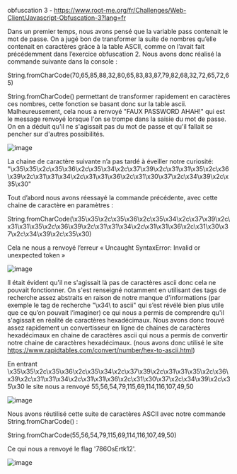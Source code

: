 
obfuscation 3 -  https://www.root-me.org/fr/Challenges/Web-Client/Javascript-Obfuscation-3?lang=fr 

Dans un premier temps, nous avons pensé que la variable pass contenait le mot de passe. On a jugé bon de transformer la suite de nombres qu’elle contenait en caractères grâce à la table ASCII, comme on l’avait fait précédemment dans l’exercice obfuscation 2. Nous avons donc réalisé la commande suivante dans la console :

String.fromCharCode(70,65,85,88,32,80,65,83,83,87,79,82,68,32,72,65,72,65)

String.fromCharCode() permettant de transformer rapidement en caractères ces nombres, cette fonction se basant donc sur la table ascii. 
Malheureusement, cela nous a renvoyé "FAUX PASSWORD AHAH!" qui est le message renvoyé lorsque l'on se trompe dans la saisie du mot de passe. On en a déduit qu'il ne s'agissait pas du mot de passe et qu'il fallait se pencher sur d'autres possibilités.

![image](https://user-images.githubusercontent.com/91453689/166659897-973b175b-6b82-4fd5-9781-795b8aa31be3.png)

La chaine de caractère suivante n’a pas tardé à éveiller notre curiosité: "\x35\x35\x2c\x35\x36\x2c\x35\x34\x2c\x37\x39\x2c\x31\x31\x35\x2c\x36\x39\x2c\x31\x31\x34\x2c\x31\x31\x36\x2c\x31\x30\x37\x2c\x34\x39\x2c\x35\x30"

Tout d’abord nous avons réessayé la commande précédente, avec cette chaine de caractère en paramètres :

String.fromCharCode(\x35\x35\x2c\x35\x36\x2c\x35\x34\x2c\x37\x39\x2c\x31\x31\x35\x2c\x36\x39\x2c\x31\x31\x34\x2c\x31\x31\x36\x2c\x31\x30\x37\x2c\x34\x39\x2c\x35\x30)

Cela ne nous a renvoyé l’erreur « Uncaught SyntaxError: Invalid or unexpected token »

![image](https://user-images.githubusercontent.com/91453689/166660002-f58fa131-55fe-4da0-8b3b-add82c76bdda.png)

Il était évident qu'il ne s'agissait là pas de caractères ascii donc cela ne pouvait fonctionner. On s'est renseigné notamment en utilisant des tags de recherche assez abstraits en raison de notre manque d'informations (par exemple le tag de recherche "\x34\ to ascii" qui s’est révélé bien plus utile que ce qu’on pouvait l’imaginer) ce qui nous a permis de comprendre qu'il s'agissait en réalité de caractères hexadécimaux. Nous avons donc trouvé assez rapidement un convertisseur en ligne de chaines de caractères hexadécimaux en chaine de caractères ascii qui nous a permis de convertir notre chaine de caractères hexadécimaux. (nous avons donc utilisé le site https://www.rapidtables.com/convert/number/hex-to-ascii.html) 

En entrant \x35\x35\x2c\x35\x36\x2c\x35\x34\x2c\x37\x39\x2c\x31\x31\x35\x2c\x36\x39\x2c\x31\x31\x34\x2c\x31\x31\x36\x2c\x31\x30\x37\x2c\x34\x39\x2c\x35\x30 le site nous a renvoyé 55,56,54,79,115,69,114,116,107,49,50

![image](https://user-images.githubusercontent.com/91453689/166660099-215b80bb-97b7-4e89-a71d-2e601ffe2c59.png)

Nous avons réutilisé cette suite de caractères ASCII avec notre commande String.fromCharCode() :

String.fromCharCode(55,56,54,79,115,69,114,116,107,49,50) 

Ce qui nous a renvoyé le flag '786OsErtk12'.

![image](https://user-images.githubusercontent.com/91453689/166660180-877334bc-3862-464f-a710-da92228ab071.png)


